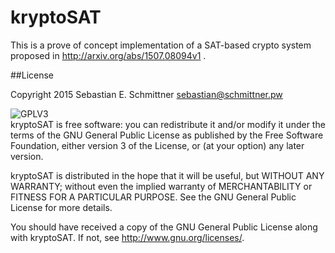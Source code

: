 # kryptoSAT
This is a prove of concept implementation of a SAT-based crypto system proposed in 
http://arxiv.org/abs/1507.08094v1 .


##License

Copyright 2015 Sebastian E. Schmittner <sebastian@schmittner.pw>

<img alt="GPLV3" style="border-width:0" src="http://www.gnu.org/graphics/gplv3-127x51.png" /><br />
kryptoSAT is free software: you can redistribute it
and/or modify it under the terms of the GNU General Public License as
published by the Free Software Foundation, either version 3 of the
License, or (at your option) any later version.

kryptoSAT is distributed in the hope that it will
be useful, but WITHOUT ANY WARRANTY; without even the implied
warranty of MERCHANTABILITY or FITNESS FOR A PARTICULAR PURPOSE.
See the GNU General Public License for more details.

You should have received a copy of the GNU General Public License
along with kryptoSAT.  If not, see
<http://www.gnu.org/licenses/>.

